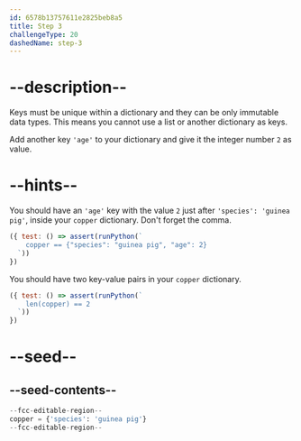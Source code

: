 ```yaml
---
id: 6578b13757611e2825beb8a5
title: Step 3
challengeType: 20
dashedName: step-3
---
```


# --description--

Keys must be unique within a dictionary and they can be only immutable data types. This means you cannot use a list or another dictionary as keys.

Add another key `'age'` to your dictionary and give it the integer number `2` as value.

# --hints--

You should have an `'age'` key with the value `2` just after `'species': 'guinea pig'`, inside your `copper` dictionary. Don't forget the comma.

```js
({ test: () => assert(runPython(`
    copper == {"species": "guinea pig", "age": 2}
  `))
})
```

You should have two key-value pairs in your `copper` dictionary.

```js
({ test: () => assert(runPython(`
    len(copper) == 2
  `))
})
```

# --seed--

## --seed-contents--

```py
--fcc-editable-region--
copper = {'species': 'guinea pig'}
--fcc-editable-region--
```
